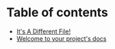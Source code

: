# Table of contents

* [It's A Different File!](README.md)
* [Welcome to your project's docs](readme.md)
